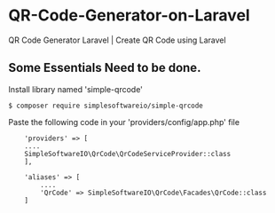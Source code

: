 # QR-Code-Generator-on-Laravel
QR Code Generator Laravel | Create QR Code using Laravel

## Some Essentials Need to be done.

Install library named 'simple-qrcode'

    $ composer require simplesoftwareio/simple-qrcode 

Paste the following code in your 'providers/config/app.php' file

        'providers' => [
        ....
        SimpleSoftwareIO\QrCode\QrCodeServiceProvider::class
        ],
        
        'aliases' => [
            ....
            'QrCode' => SimpleSoftwareIO\QrCode\Facades\QrCode::class
        ]

